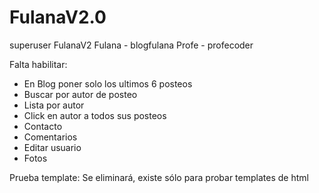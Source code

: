 # FulanaV2.0
superuser FulanaV2
Fulana - blogfulana
Profe - profecoder

Falta habilitar:
- En Blog poner solo los ultimos 6 posteos
- Buscar por autor de posteo
- Lista por autor
- Click en autor a todos sus posteos
- Contacto
- Comentarios
- Editar usuario
- Fotos

Prueba template: Se eliminará, existe sólo para probar templates de html

